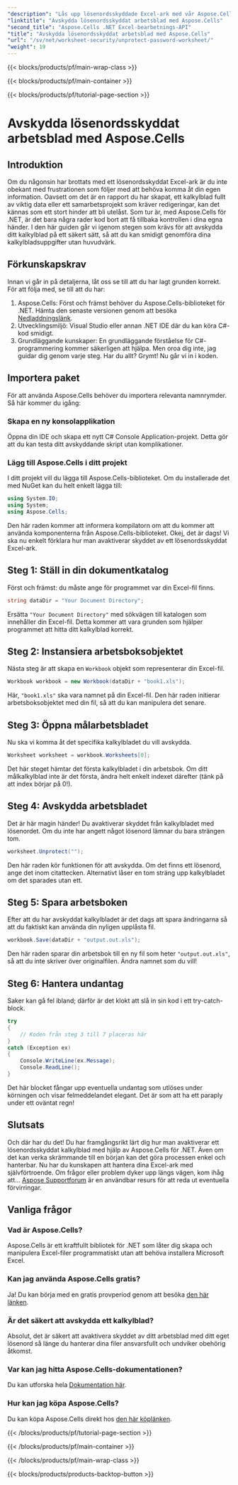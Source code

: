 ```yaml
---
"description": "Lås upp lösenordsskyddade Excel-ark med vår Aspose.Cells-guide! Enkla steg för att enkelt återfå åtkomst med C#."
"linktitle": "Avskydda lösenordsskyddat arbetsblad med Aspose.Cells"
"second_title": "Aspose.Cells .NET Excel-bearbetnings-API"
"title": "Avskydda lösenordsskyddat arbetsblad med Aspose.Cells"
"url": "/sv/net/worksheet-security/unprotect-password-worksheet/"
"weight": 19
---
```


{{< blocks/products/pf/main-wrap-class >}}

{{< blocks/products/pf/main-container >}}

{{< blocks/products/pf/tutorial-page-section >}}

# Avskydda lösenordsskyddat arbetsblad med Aspose.Cells

## Introduktion
Om du någonsin har brottats med ett lösenordsskyddat Excel-ark är du inte obekant med frustrationen som följer med att behöva komma åt din egen information. Oavsett om det är en rapport du har skapat, ett kalkylblad fullt av viktig data eller ett samarbetsprojekt som kräver redigeringar, kan det kännas som ett stort hinder att bli utelåst. Som tur är, med Aspose.Cells för .NET, är det bara några rader kod bort att få tillbaka kontrollen i dina egna händer. I den här guiden går vi igenom stegen som krävs för att avskydda ditt kalkylblad på ett säkert sätt, så att du kan smidigt genomföra dina kalkylbladsuppgifter utan huvudvärk.
## Förkunskapskrav
Innan vi går in på detaljerna, låt oss se till att du har lagt grunden korrekt. För att följa med, se till att du har:
1. Aspose.Cells: Först och främst behöver du Aspose.Cells-biblioteket för .NET. Hämta den senaste versionen genom att besöka [Nedladdningslänk](https://releases.aspose.com/cells/net/).
2. Utvecklingsmiljö: Visual Studio eller annan .NET IDE där du kan köra C#-kod smidigt.
3. Grundläggande kunskaper: En grundläggande förståelse för C#-programmering kommer säkerligen att hjälpa. Men oroa dig inte, jag guidar dig genom varje steg.
Har du allt? Grymt! Nu går vi in i koden.
## Importera paket
För att använda Aspose.Cells behöver du importera relevanta namnrymder. Så här kommer du igång:
### Skapa en ny konsolapplikation
Öppna din IDE och skapa ett nytt C# Console Application-projekt. Detta gör att du kan testa ditt avskyddande skript utan komplikationer.
### Lägg till Aspose.Cells i ditt projekt
I ditt projekt vill du lägga till Aspose.Cells-biblioteket. Om du installerade det med NuGet kan du helt enkelt lägga till:
```csharp
using System.IO;
using System;
using Aspose.Cells;
```
Den här raden kommer att informera kompilatorn om att du kommer att använda komponenterna från Aspose.Cells-biblioteket.
Okej, det är dags! Vi ska nu enkelt förklara hur man avaktiverar skyddet av ett lösenordsskyddat Excel-ark.
## Steg 1: Ställ in din dokumentkatalog
Först och främst: du måste ange för programmet var din Excel-fil finns.
```csharp
string dataDir = "Your Document Directory";
```
Ersätta `"Your Document Directory"` med sökvägen till katalogen som innehåller din Excel-fil. Detta kommer att vara grunden som hjälper programmet att hitta ditt kalkylblad korrekt.
## Steg 2: Instansiera arbetsboksobjektet
Nästa steg är att skapa en `Workbook` objekt som representerar din Excel-fil.
```csharp
Workbook workbook = new Workbook(dataDir + "book1.xls");
```
Här, `"book1.xls"` ska vara namnet på din Excel-fil. Den här raden initierar arbetsboksobjektet med din fil, så att du kan manipulera det senare.
## Steg 3: Öppna målarbetsbladet
Nu ska vi komma åt det specifika kalkylbladet du vill avskydda.
```csharp
Worksheet worksheet = workbook.Worksheets[0];
```
Det här steget hämtar det första kalkylbladet i din arbetsbok. Om ditt målkalkylblad inte är det första, ändra helt enkelt indexet därefter (tänk på att index börjar på 0!).
## Steg 4: Avskydda arbetsbladet
Det är här magin händer! Du avaktiverar skyddet från kalkylbladet med lösenordet. Om du inte har angett något lösenord lämnar du bara strängen tom.
```csharp
worksheet.Unprotect("");
```
Den här raden kör funktionen för att avskydda. Om det finns ett lösenord, ange det inom citattecken. Alternativt låser en tom sträng upp kalkylbladet om det sparades utan ett.
## Steg 5: Spara arbetsboken
Efter att du har avskyddat kalkylbladet är det dags att spara ändringarna så att du faktiskt kan använda din nyligen upplåsta fil.
```csharp
workbook.Save(dataDir + "output.out.xls");
```
Den här raden sparar din arbetsbok till en ny fil som heter `"output.out.xls"`, så att du inte skriver över originalfilen. Ändra namnet som du vill!
## Steg 6: Hantera undantag
Saker kan gå fel ibland; därför är det klokt att slå in sin kod i ett try-catch-block.
```csharp
try
{
    // Koden från steg 3 till 7 placeras här
}
catch (Exception ex)
{
    Console.WriteLine(ex.Message);
    Console.ReadLine();
}
```
Det här blocket fångar upp eventuella undantag som utlöses under körningen och visar felmeddelandet elegant. Det är som att ha ett paraply under ett oväntat regn!
## Slutsats
Och där har du det! Du har framgångsrikt lärt dig hur man avaktiverar ett lösenordsskyddat kalkylblad med hjälp av Aspose.Cells för .NET. Även om det kan verka skrämmande till en början kan det göra processen enkel och hanterbar. Nu har du kunskapen att hantera dina Excel-ark med självförtroende. Om frågor eller problem dyker upp längs vägen, kom ihåg att... [Aspose Supportforum](https://forum.aspose.com/c/cells/9) är en användbar resurs för att reda ut eventuella förvirringar.
## Vanliga frågor
### Vad är Aspose.Cells?
Aspose.Cells är ett kraftfullt bibliotek för .NET som låter dig skapa och manipulera Excel-filer programmatiskt utan att behöva installera Microsoft Excel.
### Kan jag använda Aspose.Cells gratis?
Ja! Du kan börja med en gratis provperiod genom att besöka [den här länken](https://releases.aspose.com/).
### Är det säkert att avskydda ett kalkylblad?
Absolut, det är säkert att avaktivera skyddet av ditt arbetsblad med ditt eget lösenord så länge du hanterar dina filer ansvarsfullt och undviker obehörig åtkomst.
### Var kan jag hitta Aspose.Cells-dokumentationen?
Du kan utforska hela [Dokumentation här](https://reference.aspose.com/cells/net/).
### Hur kan jag köpa Aspose.Cells?
Du kan köpa Aspose.Cells direkt hos [den här köplänken](https://purchase.aspose.com/buy).

{{< /blocks/products/pf/tutorial-page-section >}}

{{< /blocks/products/pf/main-container >}}

{{< /blocks/products/pf/main-wrap-class >}}

{{< blocks/products/products-backtop-button >}}